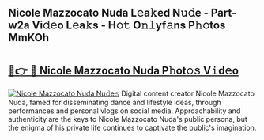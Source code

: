 ## Nicole Mazzocato Nuda L𝚎a𝚔ed N𝚞𝚍e - Part-w2a Vi𝚍𝚎o L𝚎a𝚔s - H𝚘𝚝 O𝚗𝚕yf𝚊ns P𝚑𝚘tos MmKOh

# <h2><a href="http://kf51xg.oniu.top/?m=Nicole+Mazzocato+Nuda">🔗👉 🔴 Nicole Mazzocato Nuda P𝚑ot𝚘𝚜 V𝚒d𝚎o</a></h2>

[![Nicole Mazzocato Nuda Nu𝚍e𝚜](https://i.imgur.com/0qMVB7G.gif)](http://kf51xg.oniu.top/?m=Nicole+Mazzocato+Nuda)
Digital content creator Nicole Mazzocato Nuda, famed for disseminating dance and lifestyle ideas, through performances and personal vlogs on social media. Approachability and authenticity are the keys to Nicole Mazzocato Nuda's public persona, but the enigma of his private life continues to captivate the public's imagination.  
